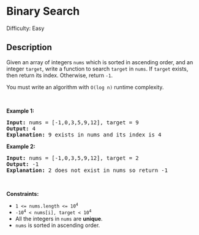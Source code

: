 # Binary Search

Difficulty: Easy
## Description
<p>Given an array of integers <code>nums</code> which is sorted in ascending order, and an integer <code>target</code>, write a function to search <code>target</code> in <code>nums</code>. If <code>target</code> exists, then return its index. Otherwise, return <code>-1</code>.</p>
<p>You must write an algorithm with <code>O(log n)</code> runtime complexity.</p>
<p> </p>
<p><strong class="example">Example 1:</strong></p>
<pre><strong>Input:</strong> nums = [-1,0,3,5,9,12], target = 9
<strong>Output:</strong> 4
<strong>Explanation:</strong> 9 exists in nums and its index is 4
</pre>
<p><strong class="example">Example 2:</strong></p>
<pre><strong>Input:</strong> nums = [-1,0,3,5,9,12], target = 2
<strong>Output:</strong> -1
<strong>Explanation:</strong> 2 does not exist in nums so return -1
</pre>
<p> </p>
<p><strong>Constraints:</strong></p>
<ul>
<li><code>1 &lt;= nums.length &lt;= 10<sup>4</sup></code></li>
<li><code>-10<sup>4</sup> &lt; nums[i], target &lt; 10<sup>4</sup></code></li>
<li>All the integers in <code>nums</code> are <strong>unique</strong>.</li>
<li><code>nums</code> is sorted in ascending order.</li>
</ul>
